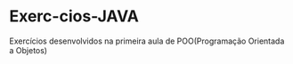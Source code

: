 # Exerc-cios-JAVA
Exercícios desenvolvidos na primeira aula de POO(Programação Orientada a Objetos)
